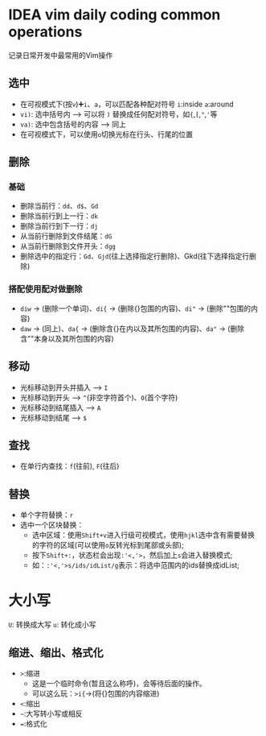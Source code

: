 # IDEA vim daily coding common operations

记录日常开发中最常用的Vim操作

## 选中
 - 在可视模式下(按`v`)➕`i`、`a`，可以匹配各种配对符号
    `i`:inside
    `a`:around
 - `vi)`: 选中括号内 --> 可以将 `)` 替换成任何配对符号，如`{`,`[`,`"`,`'`等
 - `va)`: 选中包含括号的内容 --> 同上
 - 在可视模式下，可以使用`o`切换光标在行头、行尾的位置

## 删除
### 基础
 - 删除当前行：`dd`、`d$`、`Gd`
 - 删除当前行到上一行：`dk`
 - 删除当前行到下一行：`dj`
 - 从当前行删除到文件结尾：`dG`
 - 从当前行删除到文件开头：`dgg`  
 - 删除选中的指定行：`Gd`、`Gjd`(往上选择指定行删除)、Gkd(往下选择指定行删除)
### 搭配使用配对做删除
 - `diw` -> (删除一个单词)、`di{` -> (删除{}包围的内容)、`di"` -> (删除""包围的内容)
 - `daw` -> (同上)、`da{` -> (删除含{}在内以及其所包围的内容)、`da"` -> (删除含""本身以及其所包围的内容)

## 移动
 - 光标移动到开头并插入 --> `I`
 - 光标移动到开头 --> `^`(非空字符首个)、`0`(首个字符)
 - 光标移动到结尾插入 --> `A`
 - 光标移动到结尾 --> `$`

## 查找
 - 在单行内查找：`f`(往前), `F`(往后)

## 替换
 - 单个字符替换：`r`
 - 选中一个区块替换：
   - 选中区域：使用`Shift+v`进入行级可视模式，使用`hjkl`选中含有需要替换的字符的区域(可以使用`o`反转光标到尾部或头部);
   - 按下`Shift+:`，状态栏会出现`:'<,'>`，然后加上`s`会进入替换模式;
   - 如：`:'<,'>s/ids/idList/g`表示：将选中范围内的ids替换成idList;

# 大小写
`U`: 转换成大写
`u`: 转化成小写

## 缩进、缩出、格式化
- `>`:缩进
  - 这是一个临时命令(暂且这么称呼)，会等待后面的操作。
  - 可以这么玩：`>i{`->(将{}包围的内容缩进)
- `<`:缩出
- `~`:大写转小写或相反
- `=`:格式化


